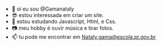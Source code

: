 #


- 👋 oi eu sou @Gamanataly
- 😎 estou interessada em criar um site.
- 🌱 estou estudando Javascript, Html, e Css.
- 📷 meu hobby é ouvir música e tirar fotos.
- 📫 tu pode me encontrar em Nataly.gama@escola.pr.gov.br

<!---
Gamanataly/Gamanataly is a ✨ special ✨ repository because its `README.md` (this file) appears on your GitHub profile.
You can click the Preview link to take a look at your changes.
--->

